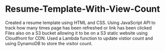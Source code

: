 # Resume-Template-With-View-Count
Created a resume template using HTML and CSS. Using JavaScript API to track how many times page has been refreshed or link has been clicked
Files also on a S3 bucket allowing it to be on a S3 static website using Cloudfront for CDN. Used a Lambda function to update vistior count and using DynamoDB to store the visitor count.
